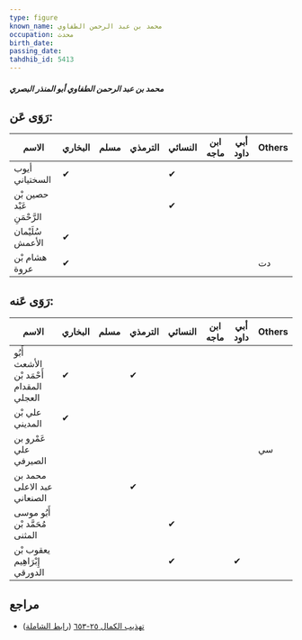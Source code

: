 ```yaml
---
type: figure
known_name: محمد بن عبد الرحمن الطفاوي
occupation: محدث
birth_date:
passing_date:
tahdhib_id: 5413
---
```

##### محمد بن عبد الرحمن الطفاوي أبو المنذر البصري

## رَوَى عَن:
| الاسم                      | البخاري | مسلم | الترمذي | النسائي | ابن ماجه | أبي داود | Others |
| -------------------------- | ------- | ---- | ------- | ------- | -------- | -------- | ------ |
| أيوب السختياني             | ✔       |      |         | ✔       |          |          |        |
| حصين بْن عَبْد الرَّحْمَنِ |         |      |         | ✔       |          |          |        |
| سُلَيْمان الأعمش           | ✔       |      |         |         |          |          |        |
| هشام بْن عروة              | ✔       |      |         |         |          |          | دت     |
## رَوَى عَنه:
| الاسم                                   | البخاري | مسلم | الترمذي | النسائي | ابن ماجه | أبي داود | Others |
| --------------------------------------- | ------- | ---- | ------- | ------- | -------- | -------- | ------ |
| أَبُو الأشعث أَحْمَد بْن المقدام العجلي | ✔       |      | ✔       |         |          |          |        |
| علي بْن المديني                         | ✔       |      |         |         |          |          |        |
| عَمْرو بن علي الصيرفي                   |         |      |         |         |          |          | سي     |
| محمد بن عبد الاعلى الصنعاني             |         |      | ✔       |         |          |          |        |
| أَبُو موسى مُحَمَّد بْن المثنى          |         |      |         | ✔       |          |          |        |
| يعقوب بْن إِبْرَاهِيم الدورقي           |         |      |         | ✔       |          | ✔        |        |
## مراجع
- [تهذيب الكمال ٢٥-٦٥٣](obsidian://open?vault=Tahdhib-al-Kamal&file=Figures/٥٤١٣-محمد%20بن%20عبد%20الرحمن%20الطفاوي%20أبو%20المنذر%20البصري) ([رابط الشاملة](https://shamela.ws/book/3722/13746))